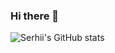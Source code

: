 ### Hi there 👋


![Serhii's GitHub stats](https://github-readme-stats.vercel.app/api?username=serhiiyasenev&show_icons=true)

